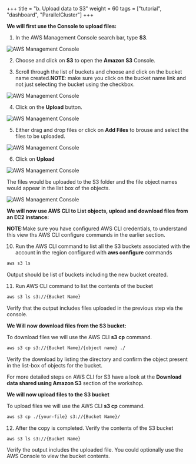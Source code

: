 +++
title = "b. Upload data to S3"
weight = 60
tags = ["tutorial", "dashboard", "ParallelCluster"]
+++

**We will first use the Console to upload files:**

1.	In the AWS Management Console search bar, type **S3**.

![AWS Management Console](/images/hpc-aws-parallelcluster-workshop/S3/S3Service.png)

2.	Choose and click on **S3** to open the **Amazon S3** Console.

3.	Scroll through the list of buckets and choose and click on the bucket name created.**NOTE**: make sure you click on the bucket name link and not just selecting the bucket using the checkbox.

![AWS Management Console](/images/hpc-aws-parallelcluster-workshop/S3/S3SelectBucketLink.png)

4.	Click on the **Upload** button.

![AWS Management Console](/images/hpc-aws-parallelcluster-workshop/S3/S3UploadClickUpload.png)

5.	Either drag and drop files or click on **Add Files** to brouse and select the files to be uploaded.

![AWS Management Console](/images/hpc-aws-parallelcluster-workshop/S3/S3UploadAddFiles.png)

6.	Click on **Upload**

![AWS Management Console](/images/hpc-aws-parallelcluster-workshop/S3/S3UploadAddFilesUpload.png)

The files would be uploaded to the S3 folder and the file object names would appear in the list box of the objects.

![AWS Management Console](/images/hpc-aws-parallelcluster-workshop/S3/S3UploadAddFilesUploaded.png)


**We will now use AWS CLI to List objects, upload and download files from an EC2 instance:**

**NOTE**:Make sure you have configured AWS CLI credentials, to understand this view ths AWS CLI configure commands in the earlier section.


10.	Run the AWS CLI command to list all the S3 buckets associated with the account in the region configured with **aws configure** commands

```bash
aws s3 ls
```

Output should be list of buckets including the new bucket created.

11.	Run AWS CLI command to list the contents of the bucket

```bash
aws s3 ls s3://{Bucket Name}
```

Verify that the output includes files uploaded in the previous step via the console.

**We Will now download files from the S3 bucket:**

To download files we will use the AWS CLI **s3 cp** command.

```bash
aws s3 cp s3://{Bucket Name}/{object name} ./
```

Verify the download by listing the directory and confirm the object present in the list-box of objects for the bucket.

For more detailed steps on AWS CLI for S3 have a look at the **Download data shared using Amazon S3** section of the workshop.

**We will now upload files to the S3 bucket**

 To upload files we will use the AWS CLI **s3 cp** command.

```bash
aws s3 cp ./{your-file} s3://{Bucket Name}/
```

12.	After the copy is completed. Verify the contents of the S3 bucket

```bash
aws s3 ls s3://{Bucket Name}
```

Verify the output includes the uploaded file. You could optionally use the AWS Console to view the bucket contents.

